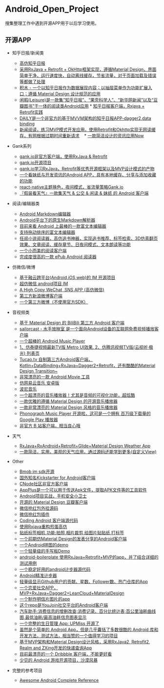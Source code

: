 # Android_Open_Project
搜集整理工作中遇到开源APP用于以后学习使用。

## **开源APP**

* 知乎日报/新闻类
    * [高仿知乎日报](https://github.com/iKrelve/KuaiHu)
    * [采用RxJava + Retrofit + OkHttp框架实现，遵循Material Design，界面简单干净，运行速度快，自动离线缓存，节省流量，对于页面加载及错误等都做了处理](https://github.com/laucherish/PureZhihuD)
    * [积木 - 一个以知乎日报作为数据展现内容；以抽屉菜单作为功能扩展入口；遵循 Material Design 设计规范的应用](https://github.com/tangqi92/BuildingBlocks/blob/dev/README.z.md)
    * [闲暇(Leisure)是一款集"知乎日报"、“果壳科学人”、“新华网新闻”以及“豆瓣图书”于一体的阅读类Android应用](https://github.com/MummyDing/Leisure)   * [知乎日报客户端，Rxjava + Retrofit实践](https://github.com/Runpop/RxZhihuPager)
    * [DAILY是一个非官方的基于MVVM架构的知乎日报APP-dagger2,data binding](https://github.com/liuguangqiang/Idaily)
    * [新闻阅读，练习MVP模式开发应用，使用Retrofit和Okhttp实现无网读缓存，有网根据过期时间重新请求](https://github.com/oubowu/OuNews)
    * [一款简洁设计的资讯应用Now](https://github.com/XunMengWinter/Now)
* Gank系列
    * [gank.io非官方客户端，使用RxJava & Retrofit](https://github.com/drakeet/Meizhi)
    * [gank.io开源项目](https://github.com/oxoooo/mr-mantou-android)
    * [gank.io学习RxJava，Retrofit等优秀开源框架以及MVP设计模式的产物](https://github.com/Panl/Gank.io)
    * [一个看妹纸与开发资讯的Android APP，具有本地缓存、分享与添加收藏的功能](https://github.com/IvorHu/RealStuff) 
    * [react-native主题换色，夜间模式，省流量策略Gank.io](https://github.com/wangdicoder/react-native-Gank/blob/master/README.zh-cn.md)
    * [『假装看天气』一款集天气 & 公交 & 闲读 & 妹纸 的 Android 客户端](https://github.com/li-yu/FakeWeather)
* 阅读/编辑器类
    * [Android Markdown编辑器](https://github.com/qinci/MarkdownEditors)   
    * [Android平台下的原生Markdown解析器](https://github.com/zzhoujay/Markdown)
    * [目前来看 Android 上最棒的一款富文本编辑器](https://github.com/wasabeef/richeditor-android)
    * [支持拖动排序的富文本编辑器](https://github.com/Hitomis/SortRichEditor)
    * [任阅小说阅读器，高仿追书神器，实现追书推荐、标签检索、3D仿真翻页效果、文章阅读、缓存章节、日夜间模式、文本朗读等功能](https://github.com/JustWayward/BookReader)
    * [一个小而美的阅读客户端](https://github.com/YiuChoi/MicroReader)
    * [完成度很高的一款 ePub Android 阅读器](https://github.com/FolioReader/FolioReader-Android)
* 仿微信/微博
    * [基于融云跨平台(Android,iOS,web)的 IM 开源项目](https://github.com/sealtalk/sealtalk-android/blob/master/README.zh.md)	
    * [超仿微信 android项目 IM](https://github.com/huangfangyi/FanXin2.0_IM)
    * [A High Copy WeChat ,SNS APP (高仿微信)](https://github.com/motianhuo/wechat) 
    * [第三方新浪微博客户端](https://github.com/andforce/iBeebo)
    * [一个第三方微博（不使用官方SDK）](http://werb.github.io/2016/09/11/%E4%B8%9A%E4%BD%99%E6%97%B6%E9%97%B4%E5%86%99%E4%BA%86%E4%B8%80%E4%B8%AA%E7%AC%AC%E4%B8%89%E6%96%B9%E5%BE%AE%E5%8D%9A%EF%BC%88%E4%B8%8D%E4%BD%BF%E7%94%A8%E5%AE%98%E6%96%B9SDK%EF%BC%89/)
* 音视频类
    * [基于 Material Design 的 BiliBili 第三方 Android 客户端](https://github.com/Qixingchen/MD-BiliBili)
    * [sailorcast - 水手放映室 是一个面向Android设备的互联网免费视频播放客户端](https://github.com/fire3/sailorcast)
    * [一个超棒的 Android Music Player](https://github.com/ryanhoo/StylishMusicPlayer)
    * [1、仿泰捷视频最新TV版 Metro UI效果. 2、仿腾讯视频TV版(云视听·极光) 列表页](https://github.com/hejunlin2013/TVSample)	
    * [Tucao.tv 自制第三方Android客户端，Kotlin+DataBinding+RxJava+Dagger2+Retrofit，还有酷酷的Material Design Transition~ ](https://github.com/blackbbc/Tucao)
    * [非常漂亮的一款 Android Movie 工具](https://github.com/lawloretienne/MovieHub)
    * [仿网易云音乐 安卓版](https://github.com/aa112901/remusic)
    * [波尼音乐 ](https://github.com/wangchenyan/PonyMusic)
    * [一个超漂亮的音乐播放器！尤其是音频的可视化功能，超炫酷](https://github.com/harjot-oberai/MusicStreamer)
    * [一款优雅的遵循 Material Design 的开源音乐播放器](https://github.com/hefuyicoder/ListenerMusicPlayer)
    * [一款非常漂亮的 Material Design 风格的音乐播放器](https://github.com/aliumujib/Orin)
    * [Phonograph Music Player 开源啦，这可是一个拥有 百万级下载量的 Google Play 播放器](https://github.com/kabouzeid/Phonograph)
    * [非官方 B 站客户端，相当良心哦](https://github.com/HotBitmapGG/bilibili-android-client)
* 天气
    * [RxJava+RxAndroid+Retrofit+Glide+Material Design Weather App](https://github.com/xcc3641/SeeWeather)
    * [一款简洁，实用，美观的天气应用，通过源码还能学到更多(自定义View)](https://github.com/SilenceDut/KnowWeather)
  
* Other
    * [Bmob im sdk开源](https://github.com/bmob/bmob-android-im-sdk)
    * [国外知名Kickstarter for Android客户端](https://github.com/kickstarter/android-oss)
    * [CNode社区非官方客户端 ](https://github.com/shellljx/CNode-android)
    * [AppPlus是一个可以用于传送Apk文件，提取APK文件等的工具软件](https://github.com/maoruibin/AppPlus/blob/master/doc/README_CN.md)
    * [Android项目实战，手机安全小卫士](https://github.com/msAndroid/MobileSafer)
    * [开源的 Material Design 豆瓣客户端](https://github.com/DreaminginCodeZH/Douya)
    * [微信抢红包外挂源码](https://github.com/lendylongli/qianghongbao)
    * [微信抢红包插件](https://github.com/geeeeeeeeek/WeChatLuckyMoney)
    * [Coding Android 客户端源代码](https://coding.net/u/coding/p/Coding-Android/git)
    * [使用Rxjava重构煎蛋高仿](https://github.com/ZhaoKaiQiang/JianDanRxJava)
    * [贴纸标签相机,功能:拍照,相片裁剪,给图片贴贴纸,打标签](https://github.com/Skykai521/StickerCamera)
    * [一个前期仿Material Design的发表分享的Android客户端](https://github.com/jiyiren/mjoke)
    * [一个Android拼图的demo](https://github.com/newtonker/JigsawDemo)
    * [一个轻量级的手写板Demo](https://github.com/SmartDengg/SmartDrawing)
    * [android-boilerplate 使用RxJava+Retrofit+MVP的app，并了结合详细的测试用例](https://github.com/hitherejoe/Android-Boilerplate)
    * [一个稳定好用的android计步器源代码](https://github.com/xfmax/BasePedo)
    * [Android精准计步器](https://github.com/linglongxin24/DylanStepCount)
    * [轻量级显示Github用户的贡献、星数、Follower数、热门仓库的App](https://github.com/Nightonke/GithubWidget/blob/master/README-ZH.md)
    * [一个恋爱社交APP，MVP+RxJava+Dagger2+LeanCloud+MaterialDesign ](https://github.com/rogerou/Baby)
    * [一个制作明信片图片的app](https://github.com/hugeterry/superXingPostCard)
    * [这个repo是YouJoin社交平台的Android客户端](https://github.com/FreedomZZQ/YouJoin-Android)
    * [汽车助手:消费信息的增删改查;消费记录、百分比统计表;百公里油耗曲线图,最低油耗/最高油耗信息图表显示](https://github.com/qyxxjd/CarAssistant)
    * [一个完整的生日管理 App: UPMiss 开源了](https://github.com/qiujuer/UPMiss)
    * [虽然是个简单的 Android App，但是几乎囊括了多数很酷的 Android 库和开发方法，测试方法，相当赞的一个值得学习的项目](https://github.com/athkalia/Just-Another-Android-App) 
    * [基于MVP架构和Material Design设计风格，采用RxJava2, Retrofit2, Realm and ZXing开发的快递查询App](https://github.com/TonnyL/Espresso)
    * [目前最漂亮的一个 Dribbble 客户端，不能更好看](https://github.com/gejiaheng/Protein)
    * [少见的 Android 游戏开源项目，沙漠风暴](https://github.com/HurTeng/StormPlane)
  
* 完整的参考项目
    * [Awesome Android Complete Reference](https://github.com/amitshekhariitbhu/awesome-android-complete-reference)  





